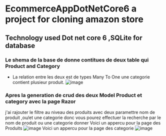 # EcommerceAppDotNetCore6 a project for cloning amazon store
## Technology used Dot net core 6 ,SQLite for database
### Le shema de la base de donne contitues de deux table qui Product and Category
- La relation entre les deux est de types Many To One  une categorie contient plusieur produit.
![image](https://github.com/ayoubfarid/EcommerceAppDotNetCore6/assets/19810131/7a311bb7-fb96-44f6-88dd-a9d3a627a400)
### Apres la generation de crud des deux Model Product et category avec la page Razor
j'ai rajouter le filtre au niveau des produits avec deux paramettre nom de produit ,ou/et une categorie donc vous pourez effectuer la recherche
par le nom de produit ou une categorie donner
Voici un appercu pour la page des Produits
![image](https://github.com/ayoubfarid/EcommerceAppDotNetCore6/assets/19810131/e14e4400-074f-4fcd-b9cf-dbfb8761e96d)
Voici un appercu pour la page des categorie
![image](https://github.com/ayoubfarid/EcommerceAppDotNetCore6/assets/19810131/c6094159-192a-47d3-810f-338d4d70a9a4)

